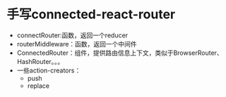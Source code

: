  # 手写connected-react-router

 - connectRouter:函数，返回一个reducer
 - routerMiddleware：函数，返回一个中间件
 - ConnectedRouter：组件，提供路由信息上下文，类似于BrowserRouter、HashRouter。。。
 - 一些action-creators：
    - push
    - replace
